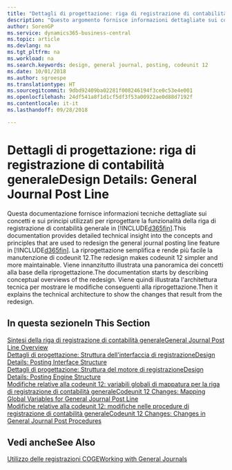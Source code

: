 ```yaml
---
title: "Dettagli di progettazione: riga di registrazione di contabilità generale | Microsoft Docs"
description: "Questo argomento fornisce informazioni dettagliate sui concetti e sui principi utilizzati per riprogettare la funzionalità della riga di registrazione di contabilità generale in Business Central."
author: SorenGP
ms.service: dynamics365-business-central
ms.topic: article
ms.devlang: na
ms.tgt_pltfrm: na
ms.workload: na
ms.search.keywords: design, general journal, posting, codeunit 12
ms.date: 10/01/2018
ms.author: sgroespe
ms.translationtype: HT
ms.sourcegitcommit: 9dbd92409ba02281f008246194f3ce0c53e4e001
ms.openlocfilehash: 24df541a8f1d1cf5df3f53a00922ae0d88d7192f
ms.contentlocale: it-it
ms.lasthandoff: 09/28/2018

---
```

# <a name="design-details-general-journal-post-line"></a><span data-ttu-id="4dba2-103">Dettagli di progettazione: riga di registrazione di contabilità generale</span><span class="sxs-lookup"><span data-stu-id="4dba2-103">Design Details: General Journal Post Line</span></span>
<span data-ttu-id="4dba2-104">Questa documentazione fornisce informazioni tecniche dettagliate sui concetti e sui principi utilizzati per riprogettare la funzionalità della riga di registrazione di contabilità generale in [!INCLUDE[d365fin](includes/d365fin_md.md)].</span><span class="sxs-lookup"><span data-stu-id="4dba2-104">This documentation provides detailed technical insight into the concepts and principles that are used to redesign the general journal posting line feature in [!INCLUDE[d365fin](includes/d365fin_md.md)].</span></span> <span data-ttu-id="4dba2-105">La riprogettazione semplifica e rende più facile la manutenzione di codeunit 12.</span><span class="sxs-lookup"><span data-stu-id="4dba2-105">The redesign makes codeunit 12 simpler and more maintainable.</span></span> <span data-ttu-id="4dba2-106">Viene innanzitutto illustrata una panoramica dei concetti alla base della riprogettazione.</span><span class="sxs-lookup"><span data-stu-id="4dba2-106">The documentation starts by describing conceptual overviews of the redesign.</span></span> <span data-ttu-id="4dba2-107">Viene quindi illustrata l'architettura tecnica per mostrare le modifiche conseguenti alla riprogettazione.</span><span class="sxs-lookup"><span data-stu-id="4dba2-107">Then it explains the technical architecture to show the changes that result from the redesign.</span></span>  

## <a name="in-this-section"></a><span data-ttu-id="4dba2-108">In questa sezione</span><span class="sxs-lookup"><span data-stu-id="4dba2-108">In This Section</span></span>  
[<span data-ttu-id="4dba2-109">Sintesi della riga di registrazione di contabilità generale</span><span class="sxs-lookup"><span data-stu-id="4dba2-109">General Journal Post Line Overview</span></span>](design-details-general-journal-post-line-overview.md)  
[<span data-ttu-id="4dba2-110">Dettagli di progettazione: Struttura dell'interfaccia di registrazione</span><span class="sxs-lookup"><span data-stu-id="4dba2-110">Design Details: Posting Interface Structure</span></span>](design-details-posting-interface-structure.md)  
[<span data-ttu-id="4dba2-111">Dettagli di progettazione: Struttura del motore di registrazione</span><span class="sxs-lookup"><span data-stu-id="4dba2-111">Design Details: Posting Engine Structure</span></span>](design-details-posting-engine-structure.md)  
[<span data-ttu-id="4dba2-112">Modifiche relative alla codeunit 12: variabili globali di mappatura per la riga di registrazione di contabilità generale</span><span class="sxs-lookup"><span data-stu-id="4dba2-112">Codeunit 12 Changes: Mapping Global Variables for General Journal Post Line</span></span>](design-details-codeunit-12-changes-mapping-global-variables-for-general-journal-post-line.md)  
[<span data-ttu-id="4dba2-113">Modifiche relative alla codeunit 12: modifiche nelle procedure di registrazione di contabilità generale</span><span class="sxs-lookup"><span data-stu-id="4dba2-113">Codeunit 12 Changes: Changes in General Journal Post Procedures</span></span>](design-details-codeunit-12-changes-changes-in-general-journal-post-procedures.md)  

## <a name="see-also"></a><span data-ttu-id="4dba2-114">Vedi anche</span><span class="sxs-lookup"><span data-stu-id="4dba2-114">See Also</span></span>  
[<span data-ttu-id="4dba2-115">Utilizzo delle registrazioni COGE</span><span class="sxs-lookup"><span data-stu-id="4dba2-115">Working with General Journals</span></span>](ui-work-general-journals.md)

